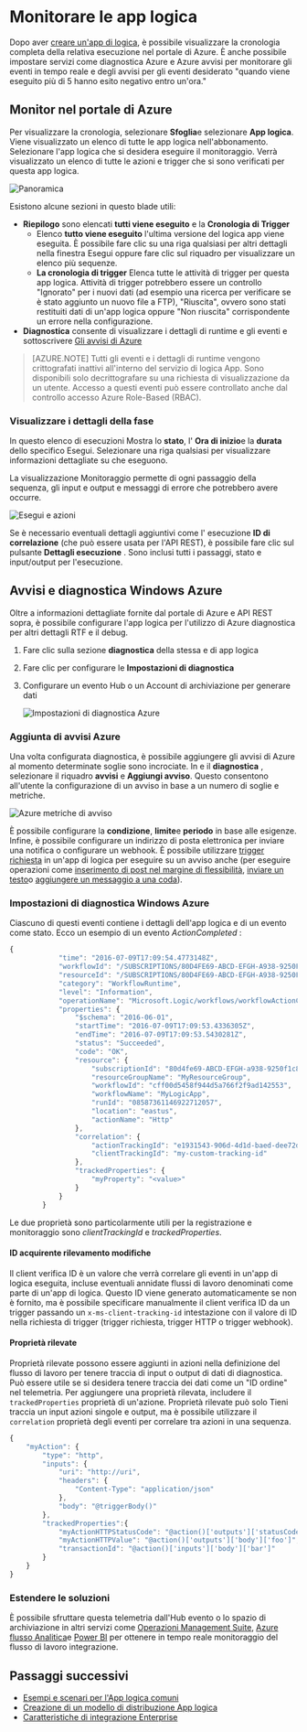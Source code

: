 <properties 
    pageTitle="Monitorare le app logica nel servizio App Azure | Microsoft Azure" 
    description="Come visualizzare operazioni eseguite le app logica" 
    authors="jeffhollan" 
    manager="erikre" 
    editor="" 
    services="logic-apps" 
    documentationCenter=""/>

<tags
    ms.service="logic-apps"
    ms.workload="integration"
    ms.tgt_pltfrm="na"
    ms.devlang="na"
    ms.topic="article"
    ms.date="10/18/2016"
    ms.author="jehollan"/>

# <a name="monitor-your-logic-apps"></a>Monitorare le app logica

Dopo aver [creare un'app di logica](app-service-logic-create-a-logic-app.md), è possibile visualizzare la cronologia completa della relativa esecuzione nel portale di Azure.  È anche possibile impostare servizi come diagnostica Azure e Azure avvisi per monitorare gli eventi in tempo reale e degli avvisi per gli eventi desiderato "quando viene eseguito più di 5 hanno esito negativo entro un'ora."

## <a name="monitor-in-the-azure-portal"></a>Monitor nel portale di Azure

Per visualizzare la cronologia, selezionare **Sfoglia**e selezionare **App logica**. Viene visualizzato un elenco di tutte le app logica nell'abbonamento.  Selezionare l'app logica che si desidera eseguire il monitoraggio.  Verrà visualizzato un elenco di tutte le azioni e trigger che si sono verificati per questa app logica.

![Panoramica](./media/app-service-logic-monitor-your-logic-apps/overview.png)

Esistono alcune sezioni in questo blade utili:

- **Riepilogo** sono elencati **tutti viene eseguito** e la **Cronologia di Trigger**
    - Elenco **tutto viene eseguito** l'ultima versione del logica app viene eseguita.  È possibile fare clic su una riga qualsiasi per altri dettagli nella finestra Esegui oppure fare clic sul riquadro per visualizzare un elenco più sequenze.
    - **La cronologia di trigger** Elenca tutte le attività di trigger per questa app logica.  Attività di trigger potrebbero essere un controllo "Ignorato" per i nuovi dati (ad esempio una ricerca per verificare se è stato aggiunto un nuovo file a FTP), "Riuscita", ovvero sono stati restituiti dati di un'app logica oppure "Non riuscita" corrispondente un errore nella configurazione.
- **Diagnostica** consente di visualizzare i dettagli di runtime e gli eventi e sottoscrivere [Gli avvisi di Azure](#adding-azure-alerts)

>[AZURE.NOTE] Tutti gli eventi e i dettagli di runtime vengono crittografati inattivi all'interno del servizio di logica App. Sono disponibili solo decrittografare su una richiesta di visualizzazione da un utente. Accesso a questi eventi può essere controllato anche dal controllo accesso Azure Role-Based (RBAC).

### <a name="view-the-run-details"></a>Visualizzare i dettagli della fase

In questo elenco di esecuzioni Mostra lo **stato**, l' **Ora di inizio**e la **durata** dello specifico Esegui. Selezionare una riga qualsiasi per visualizzare informazioni dettagliate su che eseguono.

La visualizzazione Monitoraggio permette di ogni passaggio della sequenza, gli input e output e messaggi di errore che potrebbero avere occurre.

![Esegui e azioni](./media/app-service-logic-monitor-your-logic-apps/monitor-view.png)

Se è necessario eventuali dettagli aggiuntivi come l' esecuzione **ID di correlazione** (che può essere usata per l'API REST), è possibile fare clic sul pulsante **Dettagli esecuzione** .  Sono inclusi tutti i passaggi, stato e input/output per l'esecuzione.

## <a name="azure-diagnostics-and-alerts"></a>Avvisi e diagnostica Windows Azure

Oltre a informazioni dettagliate fornite dal portale di Azure e API REST sopra, è possibile configurare l'app logica per l'utilizzo di Azure diagnostica per altri dettagli RTF e il debug.

1. Fare clic sulla sezione **diagnostica** della stessa e di app logica
1. Fare clic per configurare le **Impostazioni di diagnostica**
1. Configurare un evento Hub o un Account di archiviazione per generare dati

    ![Impostazioni di diagnostica Azure](./media/app-service-logic-monitor-your-logic-apps/diagnostics.png)

### <a name="adding-azure-alerts"></a>Aggiunta di avvisi Azure

Una volta configurata diagnostica, è possibile aggiungere gli avvisi di Azure al momento determinate soglie sono incrociate.  In e il **diagnostica** , selezionare il riquadro **avvisi** e **Aggiungi avviso**.  Questo consentono all'utente la configurazione di un avviso in base a un numero di soglie e metriche.

![Azure metriche di avviso](./media/app-service-logic-monitor-your-logic-apps/alerts.png)

È possibile configurare la **condizione**, **limite**e **periodo** in base alle esigenze.  Infine, è possibile configurare un indirizzo di posta elettronica per inviare una notifica o configurare un webhook.  È possibile utilizzare [trigger richiesta](../connectors/connectors-native-reqres.md) in un'app di logica per eseguire su un avviso anche (per eseguire operazioni come [inserimento di post nel margine di flessibilità](https://github.com/Azure/azure-quickstart-templates/tree/master/201-alert-to-slack-with-logic-app), [inviare un testo](https://github.com/Azure/azure-quickstart-templates/tree/master/201-alert-to-text-message-with-logic-app)o [aggiungere un messaggio a una coda](https://github.com/Azure/azure-quickstart-templates/tree/master/201-alert-to-queue-with-logic-app)).

### <a name="azure-diagnostics-settings"></a>Impostazioni di diagnostica Windows Azure

Ciascuno di questi eventi contiene i dettagli dell'app logica e di un evento come stato.  Ecco un esempio di un evento *ActionCompleted* :

```javascript
{
            "time": "2016-07-09T17:09:54.4773148Z",
            "workflowId": "/SUBSCRIPTIONS/80D4FE69-ABCD-EFGH-A938-9250F1C8AB03/RESOURCEGROUPS/MYRESOURCEGROUP/PROVIDERS/MICROSOFT.LOGIC/WORKFLOWS/MYLOGICAPP",
            "resourceId": "/SUBSCRIPTIONS/80D4FE69-ABCD-EFGH-A938-9250F1C8AB03/RESOURCEGROUPS/MYRESOURCEGROUP/PROVIDERS/MICROSOFT.LOGIC/WORKFLOWS/MYLOGICAPP/RUNS/08587361146922712057/ACTIONS/HTTP",
            "category": "WorkflowRuntime",
            "level": "Information",
            "operationName": "Microsoft.Logic/workflows/workflowActionCompleted",
            "properties": {
                "$schema": "2016-06-01",
                "startTime": "2016-07-09T17:09:53.4336305Z",
                "endTime": "2016-07-09T17:09:53.5430281Z",
                "status": "Succeeded",
                "code": "OK",
                "resource": {
                    "subscriptionId": "80d4fe69-ABCD-EFGH-a938-9250f1c8ab03",
                    "resourceGroupName": "MyResourceGroup",
                    "workflowId": "cff00d5458f944d5a766f2f9ad142553",
                    "workflowName": "MyLogicApp",
                    "runId": "08587361146922712057",
                    "location": "eastus",
                    "actionName": "Http"
                },
                "correlation": {
                    "actionTrackingId": "e1931543-906d-4d1d-baed-dee72ddf1047",
                    "clientTrackingId": "my-custom-tracking-id"
                },
                "trackedProperties": {
                    "myProperty": "<value>"
                }
            }
        }
```

Le due proprietà sono particolarmente utili per la registrazione e monitoraggio sono *clientTrackingId* e *trackedProperties*.  

#### <a name="client-tracking-id"></a>ID acquirente rilevamento modifiche

Il client verifica ID è un valore che verrà correlare gli eventi in un'app di logica eseguita, incluse eventuali annidate flussi di lavoro denominati come parte di un'app di logica.  Questo ID viene generato automaticamente se non è fornito, ma è possibile specificare manualmente il client verifica ID da un trigger passando un `x-ms-client-tracking-id` intestazione con il valore di ID nella richiesta di trigger (trigger richiesta, trigger HTTP o trigger webhook).

#### <a name="tracked-properties"></a>Proprietà rilevate

Proprietà rilevate possono essere aggiunti in azioni nella definizione del flusso di lavoro per tenere traccia di input o output di dati di diagnostica.  Può essere utile se si desidera tenere traccia dei dati come un "ID ordine" nel telemetria.  Per aggiungere una proprietà rilevata, includere il `trackedProperties` proprietà di un'azione.  Proprietà rilevate può solo Tieni traccia un input azioni singole e output, ma è possibile utilizzare il `correlation` proprietà degli eventi per correlare tra azioni in una sequenza.

```javascript
{
    "myAction": {
        "type": "http",
        "inputs": {
            "uri": "http://uri",
            "headers": {
                "Content-Type": "application/json"
            },
            "body": "@triggerBody()"
        },
        "trackedProperties":{
            "myActionHTTPStatusCode": "@action()['outputs']['statusCode']",
            "myActionHTTPValue": "@action()['outputs']['body']['foo']",
            "transactionId": "@action()['inputs']['body']['bar']"
        }
    }
}
```

### <a name="extending-your-solutions"></a>Estendere le soluzioni

È possibile sfruttare questa telemetria dall'Hub evento o lo spazio di archiviazione in altri servizi come [Operazioni Management Suite](https://www.microsoft.com/cloud-platform/operations-management-suite), [Azure flusso Analitica](https://azure.microsoft.com/services/stream-analytics/)e [Power BI](https://powerbi.com) per ottenere in tempo reale monitoraggio del flusso di lavoro integrazione.

## <a name="next-steps"></a>Passaggi successivi
- [Esempi e scenari per l'App logica comuni](app-service-logic-examples-and-scenarios.md)
- [Creazione di un modello di distribuzione App logica](app-service-logic-create-deploy-template.md)
- [Caratteristiche di integrazione Enterprise](app-service-logic-enterprise-integration-overview.md)
